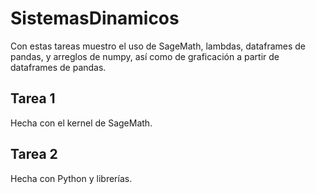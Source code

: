 # SistemasDinamicos
Con estas tareas muestro el uso de SageMath, lambdas, dataframes de pandas, y arreglos de
numpy, así como de graficación a partir de dataframes de pandas.
## Tarea 1
Hecha con el kernel de SageMath.
## Tarea 2
Hecha con Python y librerías.

